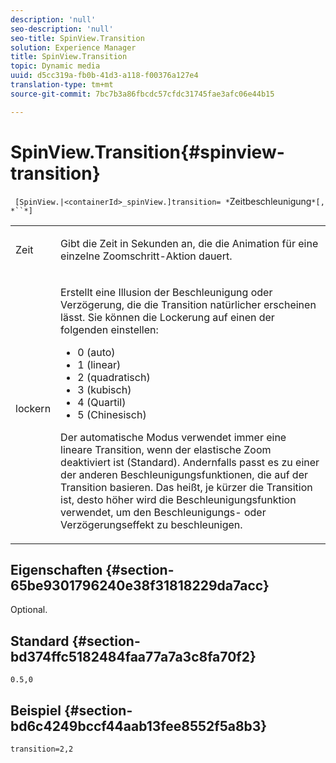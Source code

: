 ```yaml
---
description: 'null'
seo-description: 'null'
seo-title: SpinView.Transition
solution: Experience Manager
title: SpinView.Transition
topic: Dynamic media
uuid: d5cc319a-fb0b-41d3-a118-f00376a127e4
translation-type: tm+mt
source-git-commit: 7bc7b3a86fbcdc57cfdc31745fae3afc06e44b15

---
```



# SpinView.Transition{#spinview-transition}

` [SpinView.|<containerId>_spinView.]transition= *`Zeitbeschleunigung`*[, *``*]`

<table id="table_5B8094216AE94DC59671E06DB941A366"> 
 <tbody> 
  <tr> 
   <td colname="col1"> <p> <span class="codeph"><span class="varname"> Zeit</span></span> </p> </td> 
   <td colname="col2"> <p> Gibt die Zeit in Sekunden an, die die Animation für eine einzelne Zoomschritt-Aktion dauert. </p> </td> 
  </tr> 
  <tr> 
   <td colname="col1"> <p> <span class="codeph"><span class="varname"> lockern</span></span> </p> </td> 
   <td colname="col2"> <p> Erstellt eine Illusion der Beschleunigung oder Verzögerung, die die Transition natürlicher erscheinen lässt. Sie können die Lockerung auf einen der folgenden einstellen: </p> <p> 
     <ul id="ul_7B9694978D96449AB986AED1CF7F649D"> 
      <li id="li_904CEC8AD5834139A5585EE70ACE9C80">0 (auto) </li> 
      <li id="li_471D4CD39C10415497B1714B0AD961B9"> 1 (linear) </li> 
      <li id="li_7A0F9F1186604E75BAA19626A844236A"> 2 (quadratisch) </li> 
      <li id="li_B8D4C40D795642AB835925582B707158"> 3 (kubisch) </li> 
      <li id="li_2B9F7324BB89455C89C1CAE1BD5BBB65"> 4 (Quartil) </li> 
      <li id="li_B94A553B6E844247BE88ECA0A8CEB811"> 5 (Chinesisch) </li> 
     </ul> </p> <p>Der automatische Modus verwendet immer eine lineare Transition, wenn der elastische Zoom deaktiviert ist (Standard). Andernfalls passt es zu einer der anderen Beschleunigungsfunktionen, die auf der Transition basieren. Das heißt, je kürzer die Transition ist, desto höher wird die Beschleunigungsfunktion verwendet, um den Beschleunigungs- oder Verzögerungseffekt zu beschleunigen. </p> </td> 
  </tr> 
 </tbody> 
</table>

## Eigenschaften {#section-65be9301796240e38f31818229da7acc}

Optional.

## Standard {#section-bd374ffc5182484faa77a7a3c8fa70f2}

`0.5,0`

## Beispiel {#section-bd6c4249bccf44aab13fee8552f5a8b3}

`transition=2,2`
